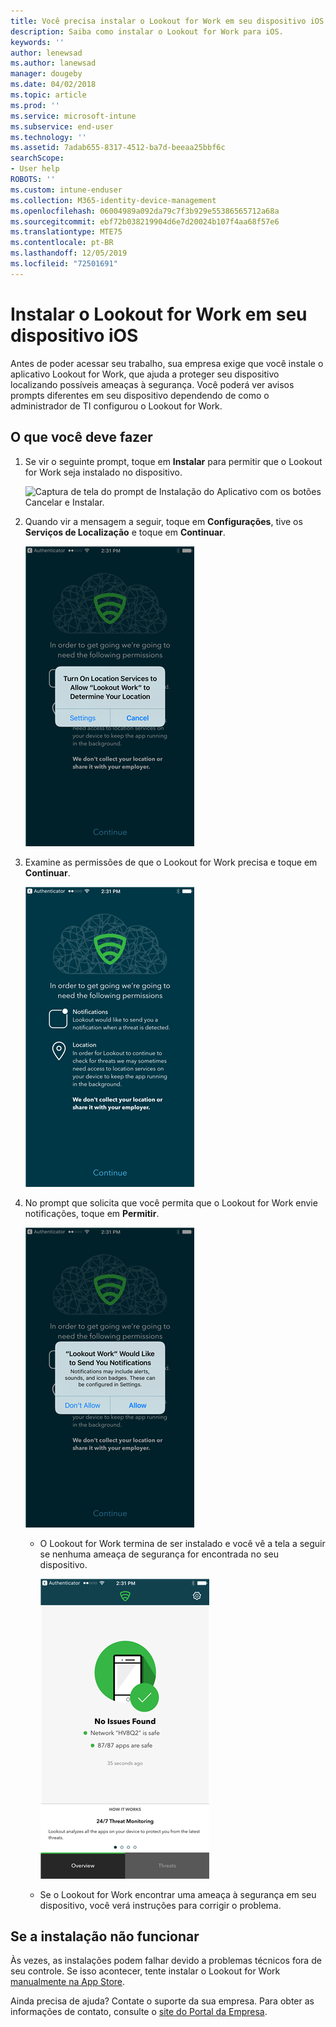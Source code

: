 ```yaml
---
title: Você precisa instalar o Lookout for Work em seu dispositivo iOS | Microsoft Docs
description: Saiba como instalar o Lookout for Work para iOS.
keywords: ''
author: lenewsad
ms.author: lanewsad
manager: dougeby
ms.date: 04/02/2018
ms.topic: article
ms.prod: ''
ms.service: microsoft-intune
ms.subservice: end-user
ms.technology: ''
ms.assetid: 7adab655-8317-4512-ba7d-beeaa25bbf6c
searchScope:
- User help
ROBOTS: ''
ms.custom: intune-enduser
ms.collection: M365-identity-device-management
ms.openlocfilehash: 06004989a092da79c7f3b929e55386565712a68a
ms.sourcegitcommit: ebf72b038219904d6e7d20024b107f4aa68f57e6
ms.translationtype: MTE75
ms.contentlocale: pt-BR
ms.lasthandoff: 12/05/2019
ms.locfileid: "72501691"
---
```

# <a name="install-lookout-for-work-on-your-ios-device"></a>Instalar o Lookout for Work em seu dispositivo iOS


Antes de poder acessar seu trabalho, sua empresa exige que você instale o aplicativo Lookout for Work, que ajuda a proteger seu dispositivo localizando possíveis ameaças à segurança. Você poderá ver avisos prompts diferentes em seu dispositivo dependendo de como o administrador de TI configurou o Lookout for Work.


## <a name="what-you-need-to-do"></a>O que você deve fazer

1. Se vir o seguinte prompt, toque em **Instalar** para permitir que o Lookout for Work seja instalado no dispositivo.

      ![Captura de tela do prompt de Instalação do Aplicativo com os botões Cancelar e Instalar.](/intune-user-help/media/ios-mts-install-app-request-after-1804.png)

2. Quando vir a mensagem a seguir, toque em **Configurações**, tive os **Serviços de Localização** e toque em **Continuar**.

      ![Toque em Configurações e em Serviços de Localização](./media/ios-lfw-allow-location-services.png)

3. Examine as permissões de que o Lookout for Work precisa e toque em **Continuar**.

      ![agora, você está conectado ao Lookout for Work](./media/ios-lfw-permissions-lookout-needs.png)

4. No prompt que solicita que você permita que o Lookout for Work envie notificações, toque em **Permitir**.

     ![Toque em Configurações e em Serviços de Localização](./media/ios-lfw-allow-notifications.png)

   * O Lookout for Work termina de ser instalado e você vê a tela a seguir se nenhuma ameaça de segurança for encontrada no seu dispositivo.

     ![O Lookout for Work não encontrou ameaças à segurança](./media/ios-lfw-no-threats-found.png)

   * Se o Lookout for Work encontrar uma ameaça à segurança em seu dispositivo, você verá instruções para corrigir o problema.

## <a name="if-the-installation-doesnt-work"></a>Se a instalação não funcionar

Às vezes, as instalações podem falhar devido a problemas técnicos fora de seu controle. Se isso acontecer, tente instalar o Lookout for Work [manualmente na App Store](https://itunes.apple.com/app/lookout-for-work/id997193468).

Ainda precisa de ajuda? Contate o suporte da sua empresa. Para obter as informações de contato, consulte o [site do Portal da Empresa](https://go.microsoft.com/fwlink/?linkid=2010980).

